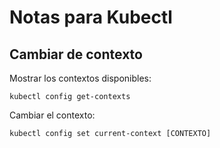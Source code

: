 # Notas para Kubectl

## Cambiar de contexto
Mostrar los contextos disponibles:
```{bash}
kubectl config get-contexts
```
Cambiar el contexto:
```{bash}
kubectl config set current-context [CONTEXTO]
```

